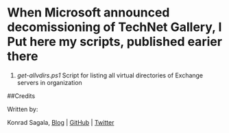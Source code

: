 # When Microsoft announced decomissioning of TechNet Gallery, I Put here my scripts, published earier there

1. *get-allvdirs.ps1* Script for listing all virtual directories of Exchange servers in organization

##Credits

Written by:

Konrad Sagala, [Blog](http://pepugmaster.blogspot.com) | [GitHub](https://github.com/ksagala) | [Twitter](https://twitter.com/sagus)

